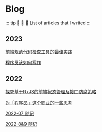 # Blog

::: tip :orange_heart: :yellow_heart: :green_heart:
List of articles that I writed
:::

## 2023

[前端规范代码检查工具的最佳实践](fontend-standard-tool-best-practice.md)

[程序员该如何写作](how-to-write-as-a-developer.md)

## 2022

[探究基于RxJS的前端状态管理及接口防腐策略](what-is-rxjs.md)

[对「程序员」这个职业的一些思考](what-should-i-do-to-think-as-a-developer.md)

[2022-07 随记](2022-7-note.md)

[2022-8&9 随记](2022-8&9-note.md)
